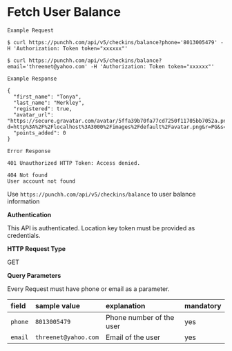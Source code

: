 # Fetch User Balance

```shell
Example Request

$ curl https://punchh.com/api/v5/checkins/balance?phone='8013005479' -H 'Authorization: Token token="xxxxxx"'

$ curl https://punchh.com/api/v5/checkins/balance?email='threenet@yahoo.com' -H 'Authorization: Token token="xxxxxx"'

```
```shell
Example Response

{
  "first_name": "Tonya",
  "last_name": "Merkley",
  "registered": true,
  "avatar_url": "https://secure.gravatar.com/avatar/5ffa39b70fa77cd7250f11705bb7052a.png?d=http%3A%2F%2Flocalhost%3A3000%2Fimages%2Fdefault%2Favatar.png&r=PG&s=40",
  "points_added": 0
}
```
```shell
Error Response

401 Unauthorized HTTP Token: Access denied.

404 Not found
User account not found
```

<p>Use <code>https://punchh.com/api/v5/checkins/balance</code> to user balance information</p>
<p><b>Authentication</b></p>
<p>This API is authenticated. Location key token must be provided as credentials.</p>

<p><b>HTTP Request Type</b></p>
<p>GET</p>

<p><b>Query Parameters</b></p>
Every Request must have phone or email as a parameter.
<table>
  <thead>
    <tr>
      <th align="left"><strong>field</strong></th>
      <th align="left"><strong>sample value</strong></th>
      <th align="left"><strong>explanation</strong></th>
      <th align="left"><strong>mandatory</strong></th>
    </tr>
  </thead>
  <tbody>
    <tr>
      <td align="left"><code>phone</code></td>
      <td align="left"><code>8013005479</code></td>
      <td align="left">Phone number of the user</td>
      <td align="left">yes</td>
    </tr>
    <tr>
      <td align="left"><code>email</code></td>
      <td align="left"><code>threenet@yahoo.com</code></td>
      <td align="left">Email of the user</td>
      <td align="left">yes</td>
    </tr>
  </tbody>
</table>